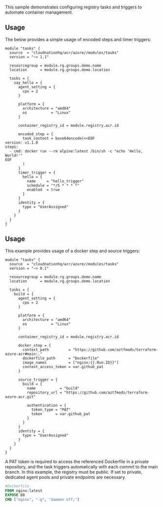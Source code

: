 This sample demonstrates configuring registry tasks and triggers to automate container management.

## Usage

The below provides a simple usage of encoded steps and timer triggers:

```hcl
module "tasks" {
  source  = "cloudnationhq/acr/azure//modules/tasks"
  version = "~> 1.1"

  resourcegroup = module.rg.groups.demo.name
  location      = module.rg.groups.demo.location

  tasks = {
    say_hello = {
      agent_setting = {
        cpu = 2
      }

      platform = {
        architecture = "amd64"
        os           = "Linux"
      }

      container_registry_id = module.registry.acr.id

      encoded_step = {
        task_content = base64encode(<<EOF
version: v1.1.0
steps:
  - cmd: docker run --rm alpine:latest /bin/sh -c "echo 'Hello, World!'"
EOF
        )
      }
      timer_trigger = {
        hello = {
          name     = "hello_trigger"
          schedule = "*/5 * * * *"
          enabled  = true
        }
      }
      identity = {
        type = "UserAssigned"
      }
    }
  }
}
```

## Usage

This example provides usage of a docker step and source triggers:

```hcl
module "tasks" {
  source  = "cloudnationhq/acr/azure//modules/tasks"
  version = "~> 0.1"

  resourcegroup = module.rg.groups.demo.name
  location      = module.rg.groups.demo.location

  tasks = {
    build = {
      agent_setting = {
        cpu = 2
      }

      platform = {
        architecture = "amd64"
        os           = "Linux"
      }

      container_registry_id = module.registry.acr.id

      docker_step = {
        context_path         = "https://github.com/aztfmods/terraform-azure-acr#main:."
        dockerfile_path      = "Dockerfile"
        image_names          = ["nginx:{{.Run.ID}}"]
        context_access_token = var.github_pat
      }

      source_trigger = {
        build = {
          name           = "build"
          repository_url = "https://github.com/aztfmods/terraform-azure-acr.git"

          authentication = {
            token_type = "PAT"
            token      = var.github_pat
          }
        }
      }
      identity = {
        type = "UserAssigned"
      }
    }
  }
}
```

A PAT token is required to access the referenced Dockerfile in a private repository, and the task triggers automatically with each commit to the main branch.
In this example, the registry must be public. If set to private, dedicated agent pools and private endpoints are necessary.

```Dockerfile
#Dockerfile
FROM nginx:latest
EXPOSE 80
CMD ["nginx", "-g", "daemon off;"]
```
